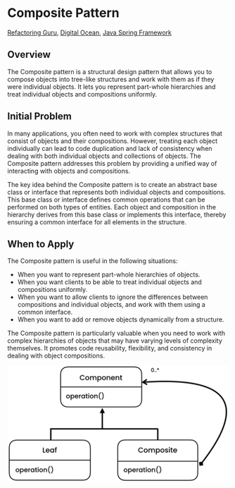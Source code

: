 # Composite Pattern
[Refactoring Guru](https://refactoring.guru/design-patterns/composite), [Digital Ocean](https://www.digitalocean.com/community/tutorials/composite-design-pattern-in-java), [Java Spring Framework](https://springframework.guru/gang-of-four-design-patterns/composite-pattern/)

## Overview
The Composite pattern is a structural design pattern that allows you to compose objects into tree-like structures and work with them as if they were individual objects. It lets you represent part-whole hierarchies and treat individual objects and compositions uniformly.

## Initial Problem
In many applications, you often need to work with complex structures that consist of objects and their compositions. However, treating each object individually can lead to code duplication and lack of consistency when dealing with both individual objects and collections of objects. The Composite pattern addresses this problem by providing a unified way of interacting with objects and compositions.

The key idea behind the Composite pattern is to create an abstract base class or interface that represents both individual objects and compositions. This base class or interface defines common operations that can be performed on both types of entities. Each object and composition in the hierarchy derives from this base class or implements this interface, thereby ensuring a common interface for all elements in the structure.

## When to Apply
The Composite pattern is useful in the following situations:

* When you want to represent part-whole hierarchies of objects.
* When you want clients to be able to treat individual objects and compositions uniformly.
* When you want to allow clients to ignore the differences between compositions and individual objects, and work with them using a common interface.
* When you want to add or remove objects dynamically from a structure.

The Composite pattern is particularly valuable when you need to work with complex hierarchies of objects that may have varying levels of complexity themselves. It promotes code reusability, flexibility, and consistency in dealing with object compositions.

![Alt text](UML.png)
